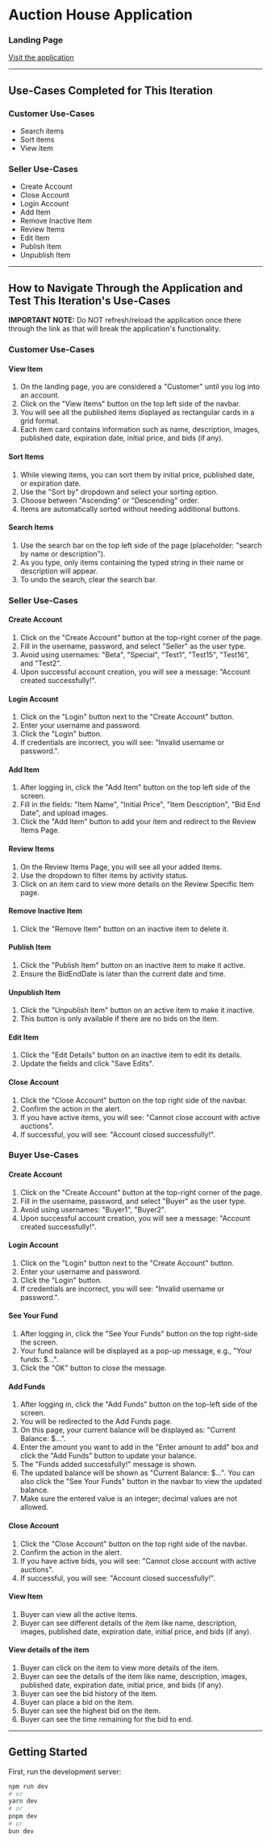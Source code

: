 # Auction House Application

### Landing Page

[Visit the application](http://deployedac.s3-website.us-east-2.amazonaws.com/)

---

## Use-Cases Completed for This Iteration

### Customer Use-Cases

- Search items
- Sort items
- View item

### Seller Use-Cases

- Create Account
- Close Account
- Login Account
- Add Item
- Remove Inactive Item
- Review Items
- Edit Item
- Publish Item
- Unpublish Item

---

## How to Navigate Through the Application and Test This Iteration's Use-Cases

**IMPORTANT NOTE:** Do NOT refresh/reload the application once there through the link as that will break the application's functionality.

### Customer Use-Cases

#### View Item

1. On the landing page, you are considered a "Customer" until you log into an account.
2. Click on the "View Items" button on the top left side of the navbar.
3. You will see all the published items displayed as rectangular cards in a grid format.
4. Each item card contains information such as name, description, images, published date, expiration date, initial price, and bids (if any).

#### Sort Items

1. While viewing items, you can sort them by initial price, published date, or expiration date.
2. Use the "Sort by" dropdown and select your sorting option.
3. Choose between "Ascending" or "Descending" order.
4. Items are automatically sorted without needing additional buttons.

#### Search Items

1. Use the search bar on the top left side of the page (placeholder: "search by name or description").
2. As you type, only items containing the typed string in their name or description will appear.
3. To undo the search, clear the search bar.

### Seller Use-Cases

#### Create Account

1. Click on the "Create Account" button at the top-right corner of the page.
2. Fill in the username, password, and select "Seller" as the user type.
3. Avoid using usernames: "Beta", "Special", "Test1", "Test15", "Test16", and "Test2".
4. Upon successful account creation, you will see a message: "Account created successfully!".

#### Login Account

1. Click on the "Login" button next to the "Create Account" button.
2. Enter your username and password.
3. Click the "Login" button.
4. If credentials are incorrect, you will see: "Invalid username or password.".

#### Add Item

1. After logging in, click the "Add Item" button on the top left side of the screen.
2. Fill in the fields: "Item Name", "Initial Price", "Item Description", "Bid End Date", and upload images.
3. Click the "Add Item" button to add your item and redirect to the Review Items Page.

#### Review Items

1. On the Review Items Page, you will see all your added items.
2. Use the dropdown to filter items by activity status.
3. Click on an item card to view more details on the Review Specific Item page.

#### Remove Inactive Item

1. Click the "Remove Item" button on an inactive item to delete it.

#### Publish Item

1. Click the "Publish Item" button on an inactive item to make it active.
2. Ensure the BidEndDate is later than the current date and time.

#### Unpublish Item

1. Click the "Unpublish Item" button on an active item to make it inactive.
2. This button is only available if there are no bids on the item.

#### Edit Item

1. Click the "Edit Details" button on an inactive item to edit its details.
2. Update the fields and click "Save Edits".

#### Close Account

1. Click the "Close Account" button on the top right side of the navbar.
2. Confirm the action in the alert.
3. If you have active items, you will see: "Cannot close account with active auctions".
4. If successful, you will see: "Account closed successfully!".

### Buyer Use-Cases

#### Create Account

1. Click on the "Create Account" button at the top-right corner of the page.
2. Fill in the username, password, and select "Buyer" as the user type.
3. Avoid using usernames: "Buyer1", "Buyer2".
4. Upon successful account creation, you will see a message: "Account created successfully!".

#### Login Account

1. Click on the "Login" button next to the "Create Account" button.
2. Enter your username and password.
3. Click the "Login" button.
4. If credentials are incorrect, you will see: "Invalid username or password.".

#### See Your Fund

1. After logging in, click the "See Your Funds" button on the top right-side the screen.
2. Your fund balance will be displayed as a pop-up message, e.g., "Your funds: $...".
3. Click the "OK" button to close the message.

#### Add Funds

1. After logging in, click the "Add Funds" button on the top-left side of the screen.
2. You will be redirected to the Add Funds page.
3. On this page, your current balance will be displayed as: "Current Balance: $...".
4. Enter the amount you want to add in the "Enter amount to add" box and click the "Add Funds" button to update your balance.
5. The "Funds added successfully!" message is shown.
6. The updated balance will be shown as "Current Balance: $...". You can also click the "See Your Funds" button in the navbar to view the updated balance.
7. Make sure the entered value is an integer; decimal values are not allowed.

#### Close Account

1. Click the "Close Account" button on the top right side of the navbar.
2. Confirm the action in the alert.
3. If you have active bids, you will see: "Cannot close account with active auctions".
4. If successful, you will see: "Account closed successfully!".

#### View Item
1. Buyer can view all the active items.
2. Buyer can see different details of the item like name, description, images, published date, expiration date, initial price, and bids (if any).
#### View details of the item
1. Buyer can click on the item to view more details of the item.
2. Buyer can see the details of the item like name, description, images, published date, expiration date, initial price, and bids (if any).
3. Buyer can see the bid history of the item.
4. Buyer can place a bid on the item.
5. Buyer can see the highest bid on the item.
6. Buyer can see the time remaining for the bid to end.

---

## Getting Started

First, run the development server:

```bash
npm run dev
# or
yarn dev
# or
pnpm dev
# or
bun dev
